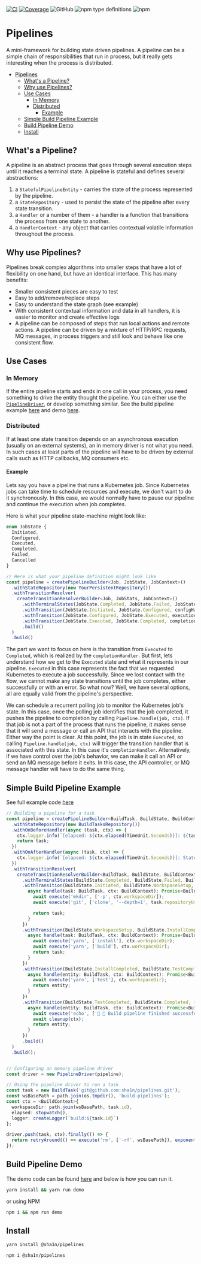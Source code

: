 [![CI](https://github.com/sha1n/pipelines/actions/workflows/ci.yml/badge.svg)](https://github.com/sha1n/pipelines/actions/workflows/ci.yml)
[![Coverage](https://github.com/sha1n/pipelines/actions/workflows/coverage.yml/badge.svg)](https://github.com/sha1n/pipelines/actions/workflows/coverage.yml)
![GitHub](https://img.shields.io/github/license/sha1n/pipelines)
![npm type definitions](https://img.shields.io/npm/types/@sha1n/pipelines)
![npm](https://img.shields.io/npm/v/@sha1n/pipelines)

# Pipelines
A mini-framework for building state driven pipelines. A pipeline can be a simple chain of responsibilities that run in process, but it really gets interesting when the process is distributed.

- [Pipelines](#pipelines)
  - [What's a Pipeline?](#whats-a-pipeline)
  - [Why use Pipelines?](#why-use-pipelines)
  - [Use Cases](#use-cases)
    - [In Memory](#in-memory)
    - [Distributed](#distributed)
      - [Example](#example)
  - [Simple Build Pipeline Example](#simple-build-pipeline-example)
  - [Build Pipeline Demo](#build-pipeline-demo)
  - [Install](#install)

## What's a Pipeline?
A pipeline is an abstract process that goes through several execution steps until it reaches a terminal state. A pipeline is stateful and defines  several abstractions:
1. a `StatefulPipelineEntity` - carries the state of the process represented by the pipeline.
2. a `StateRepository` - used to persist the state of the pipeline after every state transition.
3. a `Handler` or a number of them - a handler is a function that transitions the process from one state to another.
4. a `HandlerContext` - any object that carries contextual volatile information throughout the process.

## Why use Pipelines?
Pipelines break complex algorithms into smaller steps that have a lot of flexibility on one hand, but have an identical interface. This has many benefits:

- Smaller consistent pieces are easy to test
- Easy to add/remove/replace steps
- Easy to understand the state graph (see example)
- With consistent contextual information and data in all handlers, it is easier to monitor and create effective logs
- A pipeline can be composed of steps that run local actions and remote actions. A pipeline can be driven by a mixture of HTTP/RPC requests, MQ messages, in process triggers and still look and behave like one consistent flow.

## Use Cases
### In Memory
If the entire pipeline starts and ends in one call in your process, you need something to drive the entity thought the pipeline. You can either use the [`PipelineDriver`](./lib/PipelineDriver.ts), or develop something similar. See the build pipeline example [here](#simple-build-pipeline-example) and demo [here](#build-pipeline-demo).

### Distributed
If at least one state transition depends on an asynchronous execution (usually on an external systems), an in memory driver is not what you need. In such cases at least parts of the pipeline will have to be driven by external calls such as HTTP callbacks, MQ consumers etc.

#### Example
Lets say you have a pipeline that runs a Kubernetes job. Since Kubernetes jobs can take time to schedule resources and execute, we don't want to do it synchronously. In this case, we would normally have to pause our pipeline and continue the execution when job completes.

Here is what your pipeline state-machine might look like:
```ts
enum JobState {
  Initiated,
  Configured,
  Executed,
  Completed,
  Failed,
  Cancelled
}

// Here is what your pipeline definition might look like
const pipeline = createPipelineBuilder<Job, JobState, JobContext>()
  .withStateRepository(new YourPersistentRepository())
  .withTransitionResolver(
    createTransitionResolverBuilder<Job, JobStats, JobContext>()
      .withTerminalStates(JobState.Completed, JobState.Failed, JobState.Cancelled)
      .withTransition(JobState.Initiated, JobState.Configured, configHandler)
      .withTransition(JobState.Configured, JobState.Executed, executionHandler)
      .withTransition(JobState.Executed, JobState.Completed, completionHandler)
      .build()
  )
  .build()
```

The part we want to focus on here is the transition from `Executed` to `Completed`, which is realized by the `completionHandler`. But first, lets understand how we get to the `Executed` state and what it represents in our pipeline. `Executed` in this case represents the fact that we requested Kubernetes to execute a job successfully. Since we lost contact with the flow, we cannot make any state transitions until the job completes, either successfully or with an error. So what now? Well, we have several options, all are equally valid from the pipeline's perspective.

We can schedule a recurrent polling job to monitor the Kubernetes job's state. In this case, once the polling job identifies that the job completed, it pushes the pipeline to completion by calling `Pipeline.handle(job, ctx)`. If that job is not a part of the process that runs the pipeline, it makes sense that it will send a message or call an API that interacts with the pipeline. Either way the point is clear. 
At this point, the job is in state `Executed`, so calling `Pipeline.handle(job, ctx)` will trigger the transition handler that is associated with this state. In this case it's `completionHandler`.
Alternatively, if we have control over the job's behavior, we can make it call an API or send an MQ message before it exits. In this case, the API controller, or MQ message handler will have to do the same thing.


## Simple Build Pipeline Example
See full example code [here](examples/build-pipeline)

```ts
// Building a pipeline for a task
const pipeline = createPipelineBuilder<BuildTask, BuildState, BuildContext>()
  .withStateRepository(new BuildTasksRepository())
  .withOnBeforeHandler(async (task, ctx) => {
    ctx.logger.info(`[elapsed: ${ctx.elapsed(TimeUnit.Seconds)}]: ${task.state}`);
    return task;
  })
  .withOnAfterHandler(async (task, ctx) => {
    ctx.logger.info(`[elapsed: ${ctx.elapsed(TimeUnit.Seconds)}]: State is now ${task.state}`);
  })
  .withTransitionResolver(
    createTransitionResolverBuilder<BuildTask, BuildState, BuildContext>()
      .withTerminalStates(BuildState.Completed, BuildState.Failed, BuildState.Cancelled)
      .withTransition(BuildState.Initiated, BuildState.WorkspaceSetup, {
        async handle(task: BuildTask, ctx: BuildContext): Promise<BuildTask> {
          await execute('mkdir', ['-p', ctx.workspaceDir]);
          await execute('git', ['clone', '--depth=1', task.repositoryUrl, ctx.workspaceDir]);

          return task;
        }
      })
      .withTransition(BuildState.WorkspaceSetup, BuildState.InstallCompleted, {
        async handle(task: BuildTask, ctx: BuildContext): Promise<BuildTask> {
          await execute('yarn', ['install'], ctx.workspaceDir);
          await execute('yarn', ['build'], ctx.workspaceDir);
          return task;
        }
      })
      .withTransition(BuildState.InstallCompleted, BuildState.TestCompleted, {
        async handle(entity: BuildTask, ctx: BuildContext): Promise<BuildTask> {
          await execute('yarn', ['test'], ctx.workspaceDir);
          return entity;
        }
      })
      .withTransition(BuildState.TestCompleted, BuildState.Completed, {
        async handle(entity: BuildTask, ctx: BuildContext): Promise<BuildTask> {
          await execute('echo', ['🥳 🎉 Build pipeline finished successfully!']);
          await cleanup(ctx);
          return entity;
        }
      })
      .build()
  )
  .build();


// Configuring an memory pipeline driver
const driver = new PipelineDriver(pipeline);

// Using the pipeline driver to run a task
const task = new BuildTask('git@github.com:sha1n/pipelines.git');
const wsBasePath = path.join(os.tmpdir(), 'build-pipelines');
const ctx = <BuildContext>{
  workspaceDir: path.join(wsBasePath, task.id),
  elapsed: stopwatch(),
  logger: createLogger(`build:${task.id}`)
};

driver.push(task, ctx).finally(() => {
  return retryAround(() => execute('rm', ['-rf', wsBasePath]), exponentialBackoffRetryPolicy(2));
});
```

## Build Pipeline Demo
The demo code can be found [here](examples/build-pipeline) and below is how you can run it.

```bash
yarn install && yarn run demo
```

or using NPM

```bash
npm i && npm run demo
```

## Install
```bash
yarn install @sha1n/pipelines
```

```bash
npm i @sha1n/pipelines
```